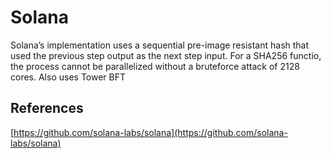 # Solana

Solana’s implementation uses a sequential pre-image resistant hash that used the previous step output as the next step input. For a SHA256 functio, the process cannot be parallelized without a bruteforce attack of 2128 cores. Also uses Tower BFT

## References

[https://github.com/solana-labs/solana](https://github.com/solana-labs/solana)

